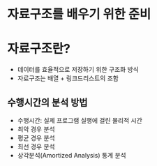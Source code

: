 # 자료구조를 배우기 위한 준비

# 자료구조란?

- 데이터를 효율적으로 저장하기 위한 구조화 방식
- 자료구조는 배열 + 링크드리스트의 조합

## 수행시간의 분석 방법

- 수행시간: 실제 프로그램 실행에 걸린 물리적 시간
- 최악 경우 분석
- 평균 경우 분석
- 최선 경우 분석
- 상각분석(Amortized Analysis) 통계 분석